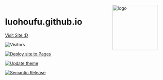 <img align="right" width="150" alt="logo" src="https://user-images.githubusercontent.com/5889006/190859553-5b229b4f-c476-4cbd-928f-890f5265ca4c.png">

# luohoufu.github.io

[Visit Site :D](https://luohoufu.github.io)

![Visitors](https://api.visitorbadge.io/api/visitors?path=https%3A%2F%2Fluohoufu.github.io&label=Visitor%20count&labelColor=%23000000&countColor=%23ff8a65&style=flat-square&labelStyle=upper)

[![Deploy site to Pages](https://github.com/luohoufu/luohoufu.github.io/actions/workflows/deploy.yml/badge.svg)](https://github.com/luohoufu/luohoufu.github.io/actions/workflows/deploy.yml)

[![Update theme](https://github.com/luohoufu/luohoufu.github.io/actions/workflows/update-theme.yml/badge.svg)](https://github.com/luohoufu/luohoufu.github.io/actions/workflows/update-theme.yml)

[![Semantic Release](https://github.com/luohoufu/luohoufu.github.io/actions/workflows/semantic-release.yml/badge.svg)](https://github.com/luohoufu/luohoufu.github.io/actions/workflows/semantic-release.yml)
